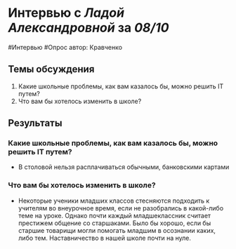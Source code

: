 # Интервью с _Ладой Александровной_ за _08/10_

#Интервью #Опрос
автор: Кравченко

## Темы обсуждения

1. Какие школьные проблемы, как вам казалось бы, можно решить IT путем?
2. Что вам бы хотелось изменить в школе?

## Результаты

### Какие школьные проблемы, как вам казалось бы, можно решить IT путем?
- В столовой нельзя расплачиваться обычными, банковскими картами

### Что вам бы хотелось изменить в школе?
- Некоторые ученики младших классов стесняются подходить к учителям во внеурочное время, если не разобрались в какой-либо теме на уроке. Однако почти каждый младшеклассник считает престижем общение со старшаками. Было бы хорошо, если бы старшие товарищи могли помогать младшим в осознании каких, либо тем. Наставничество в нашей школе почти на нуле.
